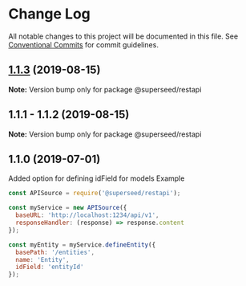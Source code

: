 # Change Log

All notable changes to this project will be documented in this file.
See [Conventional Commits](https://conventionalcommits.org) for commit guidelines.

## [1.1.3](https://github.com/Natural-Intelligence/superseed/compare/@superseed/restapi@1.1.2...@superseed/restapi@1.1.3) (2019-08-15)

**Note:** Version bump only for package @superseed/restapi





## 1.1.1 - 1.1.2 (2019-08-15)

**Note:** Version bump only for package @superseed/restapi

## 1.1.0 (2019-07-01)

Added option for defining idField for models
Example
```js
const APISource = require('@superseed/restapi');

const myService = new APISource({
  baseURL: 'http://localhost:1234/api/v1',
  responseHandler: (response) => response.content
});

const myEntity = myService.defineEntity({
  basePath: '/entities',
  name: 'Entity',
  idField: 'entityId'
});
```
